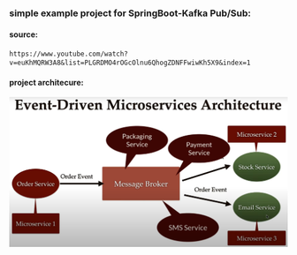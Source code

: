 ### simple example project for SpringBoot-Kafka Pub/Sub: 

#### source:
```console
https://www.youtube.com/watch?v=euKhMQRW3A8&list=PLGRDMO4rOGcOlnu6QhogZDNFFwiwKh5X9&index=1
```
#### project architecure:

![Screenshot](Screenshot.png)